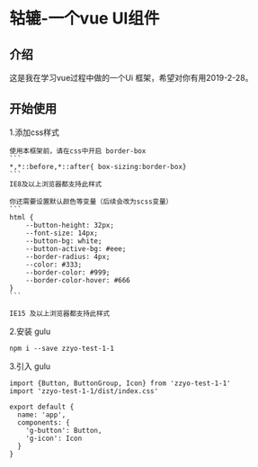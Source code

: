 # 轱辘-一个vue UI组件



## 介绍

这是我在学习vue过程中做的一个Ui 框架，希望对你有用2019-2-28。

## 开始使用
1.添加css样式

    使用本框架前，请在css中开启 border-box
    ```
    *,*::before,*::after{ box-sizing:border-box}
    ```
    IE8及以上浏览器都支持此样式
    
    你还需要设置默认颜色等变量（后续会改为scss变量）
    ```
    html {
        --button-height: 32px;
        --font-size: 14px;
        --button-bg: white;
        --button-active-bg: #eee;
        --border-radius: 4px;
        --color: #333;
        --border-color: #999;
        --border-color-hover: #666
    }
    ```
    
    IE15 及以上浏览器都支持此样式
2.安装 gulu
```
npm i --save zzyo-test-1-1
```
3.引入 gulu
```
import {Button, ButtonGroup, Icon} from 'zzyo-test-1-1'
import 'zzyo-test-1-1/dist/index.css'

export default {
  name: 'app',
  components: {
    'g-button': Button,
    'g-icon': Icon
  }
}
```
